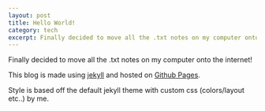 ```yaml
---
layout: post
title: Hello World!
category: tech
excerpt: Finally decided to move all the .txt notes on my computer onto the internet!
---
```


Finally decided to move all the .txt notes on my computer onto the internet!

This blog is made using [jekyll](http://jekyllrb.com/) and hosted on [Github Pages](https://pages.github.com/).

Style is based off the default jekyll theme with custom css (colors/layout etc..) by me.